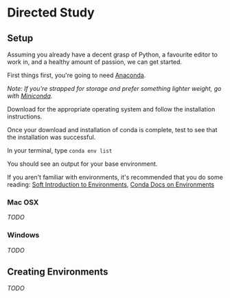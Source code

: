 # Directed Study

## Setup

Assuming you already have a decent grasp of Python, a favourite editor to work in, and a healthy amount of passion, we can get started.

First things first, you're going to need [Anaconda](https://www.anaconda.com/distribution/).

_Note: If you're strapped for storage and prefer something lighter weight, go with [Miniconda](https://docs.conda.io/en/latest/miniconda.html)._

Download for the appropriate operating system and follow the installation instructions.

Once your download and installation of conda is complete, test to see that the installation was successful.

In your terminal, type `conda env list`

You should see an output for your base environment.

If you aren't familiar with environments, it's recommended that you do some reading: [Soft Introduction to Environments](https://medium.com/@monipip3/virtual-environments-explained-by-a-python-beginner-693a79b195da), [Conda Docs on Environments](https://docs.conda.io/projects/conda/en/latest/user-guide/tasks/manage-environments.html)

### Mac OSX

_TODO_

### Windows

_TODO_

## Creating Environments

_TODO_
